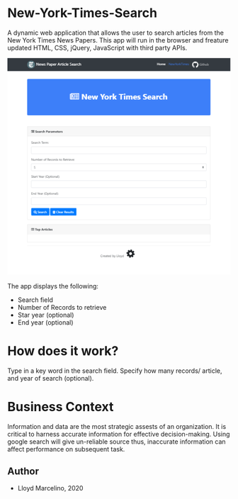 # New-York-Times-Search
A dynamic web application that allows the user to search articles from the New York Times News Papers. This app will run in the browser and freature updated HTML, CSS, jQuery, JavaScript with third party APIs. 

![](/images/nytimes.PNG)

The app displays the following: 

* Search field
* Number of Records to retrieve
* Star year (optional)
* End year (optional)

# How does it work?
Type in a key word in the search field. Specify how many records/ article, and year of search (optional).

# Business Context
Information and data are the most strategic assests of an organization. It is critical to harness accurate information for effective decision-making. Using google search will give un-reliable source thus, inaccurate information can affect performance on subsequent task. 

## Author
* Lloyd Marcelino, 2020
